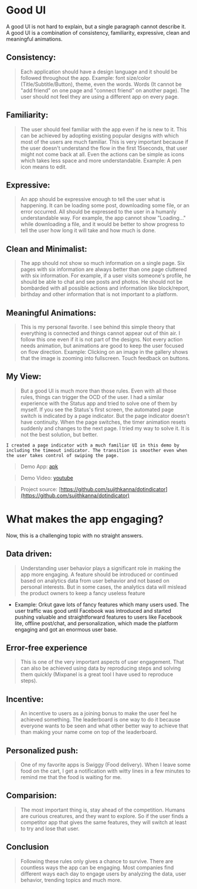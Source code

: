 # Good UI

A good UI is not hard to explain, but a single paragraph cannot describe it. A good UI is a combination of consistency, familiarity, expressive, clean and meaningful animations.

## Consistency: 
> Each application should have a design language and it should be followed throughout the app. Example: font size/color (Title/Subtitle/Button), theme, even the words. Words (It cannot be "add friend" on one page and "connect friend" on another page). The user should not feel they are using a different app on every page.

## Familiarity: 
> The user should feel familiar with the app even if he is new to it. This can be achieved by adopting existing popular designs with which most of the users are much familiar. This is very important because if the user doesn't understand the flow in the first 15seconds, that user might not come back at all. Even the actions can be simple as icons which takes less space and more understandable. Example: A pen icon means to edit. 

## Expressive: 
> An app should be expressive enough to tell the user what is happening. It can be loading some post, downloading some file, or an error occurred. All should be expressed to the user in a humanly understandable way. For example, the app cannot show "Loading..." while downloading a file, and it would be better to show progress to tell the user how long it will take and how much is done.

##  Clean and Minimalist: 
> The app should not show so much information on a single page. Six pages with six information are always better than one page cluttered with six information. For example, if a user visits someone's profile, he should be able to chat and see posts and photos. He should not be bombarded with all possible actions and information like block/report, birthday and other information that is not important to a platform.

## Meaningful Animations: 
> This is my personal favorite. I see behind this simple theory that everything is connected and things cannot appear out of thin air. I follow this one even if it is not part of the designs. Not every action needs animation, but animations are good to keep the user focused on flow direction. Example: Clicking on an image in the gallery shows that the image is zooming into fullscreen. Touch feedback on buttons.

## My View:
> But a good UI is much more than those rules. Even with all those rules, things can trigger the OCD of the user. I had a similar experience with the Status app and tried to solve one of them by myself.  If you see the Status's first screen, the automated page switch is indicated by a page indicator. But the page indicator doesn't have continuity. When the page switches, the timer animation resets suddenly and changes to the next page. I tried my way to solve it. It is not the best solution, but better. 

    I created a page indicator with a much familiar UI in this demo by including the timeout indicator. The transition is smoother even when the user takes control of swiping the page.

> Demo App: [apk](https://github.com/sujithkanna/dotindicator/blob/main/demo/Demo.apk?raw=true)

> Demo Video: [youtube](https://youtu.be/ZAueAp0AMj0)

> Project source: [https://github.com/sujithkanna/dotindicator](https://github.com/sujithkanna/dotindicator)

# What makes the app engaging?
Now, this is a challenging topic with no straight answers.

## Data driven:
> Understanding user behavior plays a significant role in making the app more engaging. A feature should be introduced or continued based on analytics data from user behavior and not based on personal interests. But in some cases, the analytics data will mislead the product owners to keep a fancy useless feature
   * Example: Orkut gave lots of fancy features which many users used. The user traffic was good until Facebook was introduced and started pushing valuable and straightforward features to users like Facebook lite, offline post/chat, and personalization, which made the platform engaging and got an enormous user base.

## Error-free experience 
> This is one of the very important aspects of user engagement. That can also be achieved using data by reproducing steps and solving them quickly (Mixpanel is a great tool I have used to reproduce steps). 

## Incentive: 
> An incentive to users as a joining bonus to make the user feel he achieved something. The leaderboard is one way to do it because everyone wants to be seen and what other better way to achieve that than making your name come on top of the leaderboard.

## Personalized push:
> One of my favorite apps is Swiggy (Food delivery). When I leave some food on the cart, I get a notification with witty lines in a few minutes to remind me that the food is waiting for me. 

## Comparision:
> The most important thing is, stay ahead of the competition. Humans are curious creatures, and they want to explore. So if the user finds a competitor app that gives the same features, they will switch at least to try and lose that user.

## Conclusion
> Following these rules only gives a chance to survive. There are countless ways the app can be engaging. Most companies find different ways each day to engage users by analyzing the data, user behavior, trending topics and much more.

